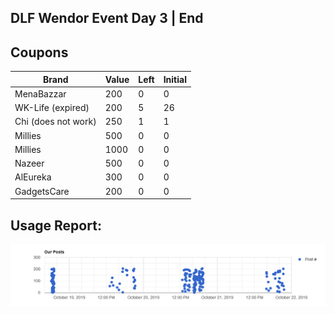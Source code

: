 ## DLF Wendor Event Day 3 | End

## Coupons

| Brand | Value | Left | Initial |
| ---- | ---- | ---- | --- |
| MenaBazzar | 200 | 0 | 0 |
| WK-Life (expired) | 200 | 5 | 26 |
| Chi (does not work)   | 250  | 1| 1 |
|   Millies   |   500 |   0  |   0   |
|   Millies | 1000  |   0  | 0 |
| Nazeer    | 500   |   0  |   0   |
|   AlEureka    |   300 | 0 | 0|
| GadgetsCare   |   200 |   0   | 0 |


## Usage Report:
![Posts ScatterPlot](./posts.png)



